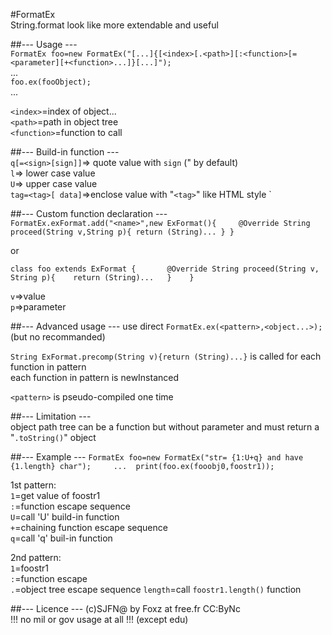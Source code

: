 #FormatEx   
String.format look like more extendable and useful   

##--- Usage ---   
`FormatEx foo=new FormatEx("[...]{[<index>[.<path>][:<function>[=<parameter][+<function>...]}[...]");`    
...   
`foo.ex(fooObject);`    
...   

`<index>`=index of object...      
`<path>`=path in object tree      
`<function>`=function to call     

##--- Build-in function ---     
`q[=<sign>[sign]]`=> quote value with `sign` (" by default)     
`l`=> lower case value  
`U`=> upper case value  
`tag=<tag>[ data]`=>enclose value with "`<tag>`" like HTML style    `
    
##--- Custom function declaration ---   
`FormatEx.exFormat.add("<name>",new ExFormat(){    
    @Override String proceed(String v,String p){
        return (String)...
    }
}`      
    
or  
    
`class foo extends ExFormat {      
    @Override String proceed(String v, String p){   
        return (String)...  
    }   
}`
    
`v`=>value   
`p`=>parameter  

##--- Advanced usage ---
use direct `FormatEx.ex(<pattern>,<object...>);` (but no recommanded)   
    
`String ExFormat.precomp(String v){return (String)...}` is called for each function in pattern  
each function in pattern is newInstanced    

`<pattern>` is pseudo-compiled one time 

##--- Limitation ---    
object path tree can be a function but without parameter and must return a "`.toString()`" object   

##--- Example ---
`
FormatEx foo=new FormatEx("str= {1:U+q} and have {1.length} char");    
... 
print(foo.ex(fooobj0,foostr1)); 
`   
    
1st pattern:    
`1`=get value of foostr1    
`:`=function escape sequence    
`U`=call 'U' build-in function  
`+`=chaining function escape sequence      
`q`=call 'q' buil-in function   
    
2nd pattern:        
`1`=foostr1    
`:`=function escape     
`.`=object tree escape sequence 
`length`=call `foostr1.length()` function
    
##--- Licence ---
(c)SJFN@ by Foxz at free.fr     CC:ByNc     
!!! no mil or gov usage at all !!! (except edu)     
